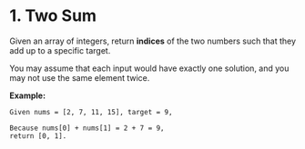 # 1. Two Sum

Given an array of integers, return __indices__ of the two numbers such that they
add up to a specific target.

You may assume that each input would have exactly one solution, and you may not
use the same element twice.

__Example:__

```
Given nums = [2, 7, 11, 15], target = 9,

Because nums[0] + nums[1] = 2 + 7 = 9,
return [0, 1].
```


